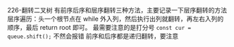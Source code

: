 226-翻转二叉树
有前序后序和层序翻转三种方法，主要记录一下层序翻转的方法
    层序遍历：头一个根节点在 while 外入列，然后执行出列就翻转，再左右入列的顺序，最后 return root 即可。
    最需要注意的是打分号
    `const cur = queue.shift();`
    不然会报错
    前序和后序都是递归翻转，要注意


    